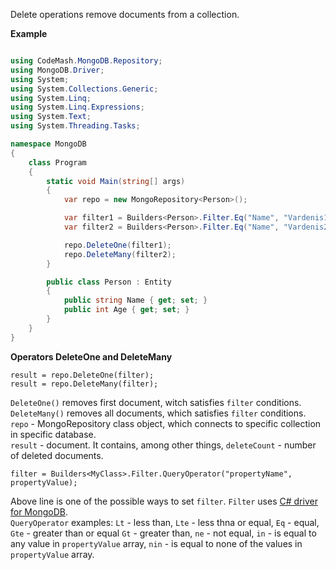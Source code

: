 Delete operations remove documents from a collection. 



**Example**
```csharp

using CodeMash.MongoDB.Repository;
using MongoDB.Driver;
using System;
using System.Collections.Generic;
using System.Linq;
using System.Linq.Expressions;
using System.Text;
using System.Threading.Tasks;

namespace MongoDB
{
    class Program
    {
        static void Main(string[] args)
        {
            var repo = new MongoRepository<Person>();

            var filter1 = Builders<Person>.Filter.Eq("Name", "Vardenis1");
            var filter2 = Builders<Person>.Filter.Eq("Name", "Vardenis2");

            repo.DeleteOne(filter1);
            repo.DeleteMany(filter2);
        }

        public class Person : Entity
        {
            public string Name { get; set; }
            public int Age { get; set; }
        }
    }
}
```

**Operators DeleteOne and DeleteMany**
```
result = repo.DeleteOne(filter);
result = repo.DeleteMany(filter);
```
`DeleteOne()` removes first document, witch satisfies `filter` conditions.  
`DeleteMany()` removes all documents, which satisfies `filter` conditions.  
`repo` - MongoRepository class object, which connects to specific collection in specific database.  
`result` - document. It contains, among other things, `deleteCount` - number of deleted documents.  
```
filter = Builders<MyClass>.Filter.QueryOperator("propertyName", propertyValue);
```
Above line is one of the possible ways to set `filter`. `Filter` uses [C# driver for MongoDB](https://docs.mongodb.com/getting-started/csharp/).  
`QueryOperator` examples: `Lt` - less than, `Lte` - less thna or equal, `Eq` - equal, `Gte` - greater than or equal `Gt` - greater than, `ne` - not equal, `in` - is equal to any value in `propertyValue` array, `nin` - is equal to none of the values in `propertyValue` array.
